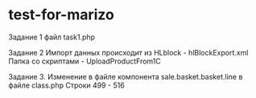 # test-for-marizo

Задание 1
файл task1.php


Задание 2
Импорт данных происходит из HLblock - hlBlockExport.xml
Папка со скриптами - UploadProductFrom1C


Задание 3.
Изменение в файле компонента sale.basket.basket.line в файле class.php
Строки 499 - 516



